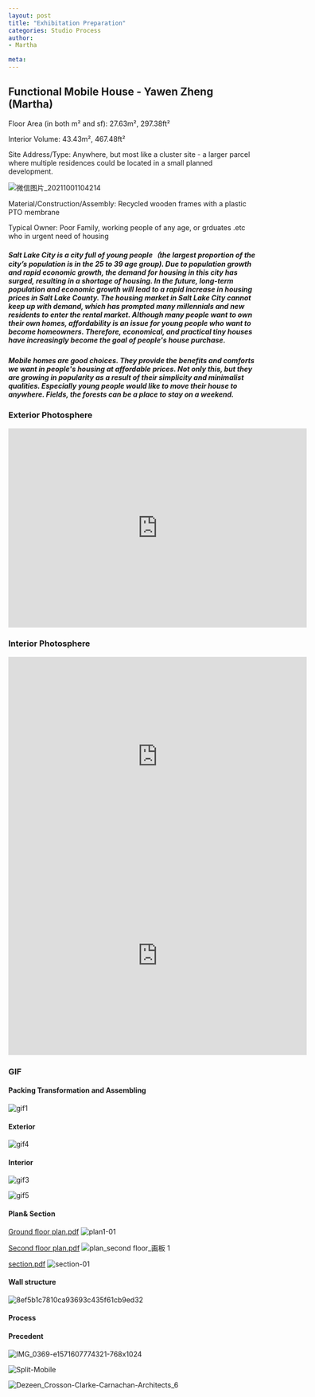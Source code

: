 ```yaml
---
layout: post
title: "Exhibitation Preparation"
categories: Studio Process
author:
- Martha

meta:
---
```


## Functional Mobile House - Yawen Zheng (Martha)

Floor Area (in both m² and sf): 27.63m², 297.38ft²

Interior Volume: 43.43m², 467.48ft²

Site Address/Type: Anywhere, but most like a cluster site - a larger parcel where multiple residences could be located in a small planned development.

![微信图片_20211001104214](https://user-images.githubusercontent.com/90550813/135557444-7d0e2297-71eb-4978-85be-6044ec1d146d.png)

Material/Construction/Assembly: Recycled wooden frames with a plastic PTO membrane

Typical Owner: Poor Family, working people of any age, or grduates .etc who in urgent need of housing

##### Salt Lake City is a city full of young people（the largest proportion of the city’s population is in the 25 to 39 age group). Due to population growth and rapid economic growth, the demand for housing in this city has surged, resulting in a shortage of housing. In the future, long-term population and economic growth will lead to a rapid increase in housing prices in Salt Lake County. The housing market in Salt Lake City cannot keep up with demand, which has prompted many millennials and new residents to enter the rental market. Although many people want to own their own homes, affordability is an issue for young people who want to become homeowners. Therefore, economical, and practical tiny houses have increasingly become the goal of people's house purchase.

##### Mobile homes are good choices. They provide the benefits and comforts we want in people's housing at affordable prices. Not only this, but they are growing in popularity as a result of their simplicity and minimalist qualities. Especially young people would like to move their house to anywhere. Fields, the forests can be a place to stay on a weekend.

### Exterior Photosphere

<iframe width="600" height="400" allowfullscreen style="border-style:none;" src="https://cdn.pannellum.org/2.5/pannellum.htm#panorama=https%3A//i.loli.net/2021/10/01/JCXDWcsrxh9NbPK.jpg&autoLoad=true"></iframe>

### Interior Photosphere

<iframe width="600" height="400" allowfullscreen style="border-style:none;" src="https://cdn.pannellum.org/2.5/pannellum.htm#panorama=https%3A//i.loli.net/2021/10/01/rQFzCoDfWnOcyU7.jpg&autoLoad=true"></iframe>


<iframe width="600" height="400" allowfullscreen style="border-style:none;" src="https://cdn.pannellum.org/2.5/pannellum.htm#panorama=https%3A//i.loli.net/2021/10/01/lU8JYsWPEVBrpOc.jpg&autoLoad=true"></iframe>

### GIF
#### Packing Transformation and Assembling
![gif1](https://user-images.githubusercontent.com/90550813/135559441-d96c2a6f-1fdc-460e-b8e5-663884f0ad37.gif)

#### Exterior
![gif4](https://user-images.githubusercontent.com/90550813/135559475-149a80d9-5f0c-42f6-b2ee-6782ed58445d.gif)

#### Interior
![gif3](https://user-images.githubusercontent.com/90550813/135559519-4a6f30e4-ce3a-4a28-b433-d77daa2934e2.gif)

![gif5](https://user-images.githubusercontent.com/90550813/135559559-3cc93619-ed20-4b18-9f2a-26efe32d8c39.gif)

#### Plan& Section

[Ground floor plan.pdf](https://github.com/yawenzh/YZmar/files/7260578/plan1.pdf)
![plan1-01](https://user-images.githubusercontent.com/90550813/135548231-e35fc173-1fef-44cb-97cb-093ff58785bb.jpg)



[Second floor plan.pdf](https://github.com/yawenzh/YZmar/files/7260587/plan2.pdf)
![plan_second floor_画板 1](https://user-images.githubusercontent.com/90550813/135548244-9c81194d-d95e-47a3-ac8e-0dc198b87a81.jpg)


[section.pdf](https://github.com/yawenzh/YZmar/files/7260592/section.pdf)
![section-01](https://user-images.githubusercontent.com/90550813/135548254-54918b30-5de4-45e6-a9fc-c6145f6680b5.jpg)


#### Wall structure
![8ef5b1c7810ca93693c435f61cb9ed32](https://user-images.githubusercontent.com/90550813/135539271-b7d647d5-9ff9-45c8-849f-2bc33700802e.jpg)

#### Process


#### Precedent
![IMG_0369-e1571607774321-768x1024](https://user-images.githubusercontent.com/90550813/135560798-02162cb6-e9bb-49d6-861b-552d1e5352c9.jpg)

![Split-Mobile](https://user-images.githubusercontent.com/90550813/135560806-4cce6a0b-33d1-4a46-9177-882b849639c5.jpg)

![Dezeen_Crosson-Clarke-Carnachan-Architects_6](https://user-images.githubusercontent.com/90550813/135560992-3e076e8a-ba1c-4f68-b704-069eadcbc5fc.jpg)




